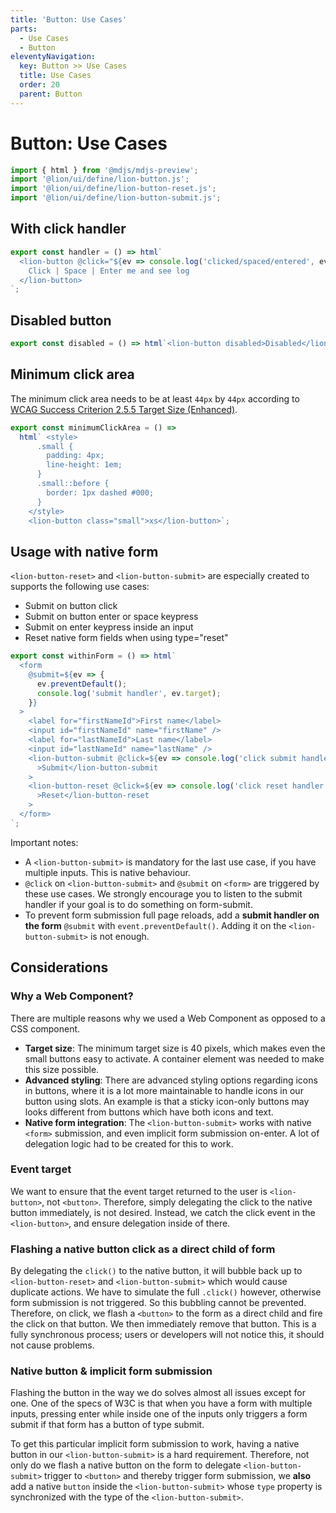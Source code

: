 ```yaml
---
title: 'Button: Use Cases'
parts:
  - Use Cases
  - Button
eleventyNavigation:
  key: Button >> Use Cases
  title: Use Cases
  order: 20
  parent: Button
---
```


# Button: Use Cases

```js script
import { html } from '@mdjs/mdjs-preview';
import '@lion/ui/define/lion-button.js';
import '@lion/ui/define/lion-button-reset.js';
import '@lion/ui/define/lion-button-submit.js';
```

## With click handler

```js preview-story
export const handler = () => html`
  <lion-button @click="${ev => console.log('clicked/spaced/entered', ev)}">
    Click | Space | Enter me and see log
  </lion-button>
`;
```

## Disabled button

```js preview-story
export const disabled = () => html`<lion-button disabled>Disabled</lion-button>`;
```

## Minimum click area

The minimum click area needs to be at least `44px` by `44px` according to [WCAG Success Criterion 2.5.5 Target Size (Enhanced)](https://www.w3.org/TR/WCAG22/#target-size-enhanced).

```js preview-story
export const minimumClickArea = () =>
  html` <style>
      .small {
        padding: 4px;
        line-height: 1em;
      }
      .small::before {
        border: 1px dashed #000;
      }
    </style>
    <lion-button class="small">xs</lion-button>`;
```

## Usage with native form

`<lion-button-reset>` and `<lion-button-submit>` are especially created to supports the following use cases:

- Submit on button click
- Submit on button enter or space keypress
- Submit on enter keypress inside an input
- Reset native form fields when using type="reset"

```js preview-story
export const withinForm = () => html`
  <form
    @submit=${ev => {
      ev.preventDefault();
      console.log('submit handler', ev.target);
    }}
  >
    <label for="firstNameId">First name</label>
    <input id="firstNameId" name="firstName" />
    <label for="lastNameId">Last name</label>
    <input id="lastNameId" name="lastName" />
    <lion-button-submit @click=${ev => console.log('click submit handler', ev.target)}
      >Submit</lion-button-submit
    >
    <lion-button-reset @click=${ev => console.log('click reset handler', ev.target)}
      >Reset</lion-button-reset
    >
  </form>
`;
```

Important notes:

- A `<lion-button-submit>` is mandatory for the last use case, if you have multiple inputs. This is native behaviour.
- `@click` on `<lion-button-submit>` and `@submit` on `<form>` are triggered by these use cases. We strongly encourage you to listen to the submit handler if your goal is to do something on form-submit.
- To prevent form submission full page reloads, add a **submit handler on the form** `@submit` with `event.preventDefault()`. Adding it on the `<lion-button-submit>` is not enough.

## Considerations

### Why a Web Component?

There are multiple reasons why we used a Web Component as opposed to a CSS component.

- **Target size**: The minimum target size is 40 pixels, which makes even the small buttons easy to activate. A container element was needed to make this size possible.
- **Advanced styling**: There are advanced styling options regarding icons in buttons, where it is a lot more maintainable to handle icons in our button using slots. An example is that a sticky icon-only buttons may looks different from buttons which have both icons and text.
- **Native form integration**: The `<lion-button-submit>` works with native `<form>` submission, and even implicit form submission on-enter. A lot of delegation logic had to be created for this to work.

### Event target

We want to ensure that the event target returned to the user is `<lion-button>`, not `<button>`. Therefore, simply delegating the click to the native button immediately, is not desired. Instead, we catch the click event in the `<lion-button>`, and ensure delegation inside of there.

### Flashing a native button click as a direct child of form

By delegating the `click()` to the native button, it will bubble back up to `<lion-button-reset>` and `<lion-button-submit>` which would cause duplicate actions. We have to simulate the full `.click()` however, otherwise form submission is not triggered. So this bubbling cannot be prevented.
Therefore, on click, we flash a `<button>` to the form as a direct child and fire the click on that button. We then immediately remove that button. This is a fully synchronous process; users or developers will not notice this, it should not cause problems.

### Native button & implicit form submission

Flashing the button in the way we do solves almost all issues except for one.
One of the specs of W3C is that when you have a form with multiple inputs,
pressing enter while inside one of the inputs only triggers a form submit if that form has a button of type submit.

To get this particular implicit form submission to work, having a native button in our `<lion-button-submit>` is a hard requirement.
Therefore, not only do we flash a native button on the form to delegate `<lion-button-submit>` trigger to `<button>`
and thereby trigger form submission, we **also** add a native `button` inside the `<lion-button-submit>`
whose `type` property is synchronized with the type of the `<lion-button-submit>`.
